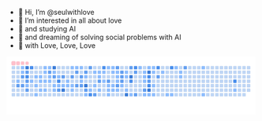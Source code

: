  - 🤍 Hi, I’m @seulwithlove 
 - 🤍 I’m interested in all about love
 - 🤍 and studying AI
 - 🤍 and dreaming of solving social problems with AI
 - 🤍 with Love, Love, Love

![Snake animation](https://github.com/seulwithlove/seulwithlove/blob/output/ocean.gif)
